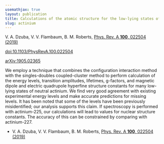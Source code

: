 ```yaml
---
usemathjax: true
layout: publication
title: Calculations of the atomic structure for the low-lying states of actinium
slug: actinium
---
```


V. A. Dzuba, V. V. Flambaum, B. M. Roberts, [Phys. Rev. A **100**, 022504 (2019)](http://dx.doi.org/10.1103/PhysRevA.100.022504)

[doi:10.1103/PhysRevA.100.022504](http://dx.doi.org/10.1103/PhysRevA.100.022504)

[arXiv:1905.02365](http://arxiv.org/abs/1905.02365)

We employ a technique that combines the configuration interaction method with the singles-doubles coupled-cluster method to perform calculation of the energy levels, transition amplitudes, lifetimes, g-factors, and magnetic dipole and electric quadrupole hyperfine structure constants for many low-lying states of neutral actinium. We find very good agreement with existing experimental energy levels and make accurate predictions for missing levels. It has been noted that some of the levels have been previously misidentified; our analysis supports this claim. If spectroscopy is performed with actinium-225, our calculations will lead to values for nuclear structure constants. The accuracy of this can be constrained by comparing with actinium-227.

 * V. A. Dzuba, V. V. Flambaum, B. M. Roberts, [Phys. Rev. A **100**, 022504 (2019)](http://dx.doi.org/10.1103/PhysRevA.100.022504)
